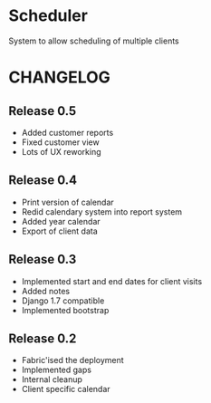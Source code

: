 Scheduler
=========

System to allow scheduling of multiple clients

CHANGELOG
=========

Release 0.5
-----------
* Added customer reports
* Fixed customer view
* Lots of UX reworking

Release 0.4
-----------
* Print version of calendar 
* Redid calendary system into report system
* Added year calendar
* Export of client data

Release 0.3
-----------
* Implemented start and end dates for client visits
* Added notes
* Django 1.7 compatible
* Implemented bootstrap

Release 0.2
-----------
* Fabric'ised the deployment
* Implemented gaps
* Internal cleanup
* Client specific calendar

